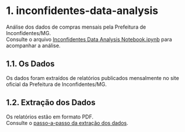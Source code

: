 # 1. inconfidentes-data-analysis
Análise dos dados de compras mensais pela Prefeitura de Inconfidentes/MG. \
Consulte o arquivo [Inconfidentes Data Analysis Notebook.ipynb](https://github.com/hudsoncadan/inconfidentes-data-analysis/blob/master/Inconfidentes%20Data%20Analysis%20Notebook.ipynb) para acompanhar a análise.

## 1.1. Os Dados
Os dados foram extraídos de relatórios publicados mensalmente no site oficial da Prefeitura de Inconfidentes/MG.

## 1.2. Extração dos Dados
Os relatórios estão em formato PDF. \
Consulte o [passo-a-passo da extração dos dados](https://github.com/hudsoncadan/extract-data-from-pdf).
